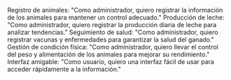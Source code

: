 Registro de animales: "Como administrador, quiero registrar la información de los animales para mantener un control adecuado."
Producción de leche: "Como administrador, quiero registrar la producción diaria de leche para analizar tendencias."
Seguimiento de salud: "Como administrador, quiero registrar vacunas y enfermedades para garantizar la salud del ganado."
Gestión de condición física: "Como administrador, quiero llevar el control del peso y alimentación de los animales para mejorar su rendimiento."
Interfaz amigable: "Como usuario, quiero una interfaz fácil de usar para acceder rápidamente a la información."
